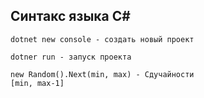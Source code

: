 
## Синтакс языка C#

```
dotnet new console - создать новый проект
```

```
dotner run - запуск проекта
```

```
new Random().Next(min, max) - Сдучайности
[min, max-1]
```

